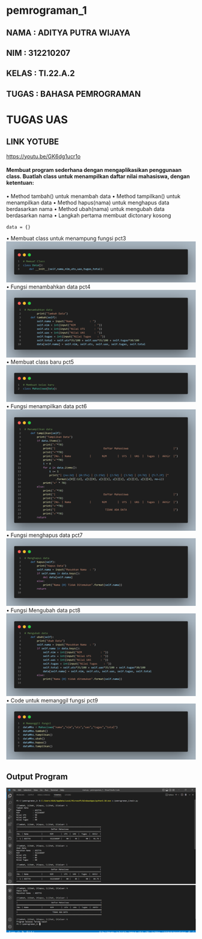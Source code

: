 # pemrograman_1

## NAMA : ADITYA PUTRA WIJAYA
## NIM : 312210207
## KELAS : TI.22.A.2
## TUGAS : BAHASA PEMROGRAMAN

# TUGAS UAS
## LINK YOTUBE
https://youtu.be/GK6dg1ucr1o

#### Membuat program sederhana dengan mengaplikasikan penggunaan class. Buatlah class untuk menampilkan daftar nilai mahasiswa, dengan ketentuan:
• Method tambah() untuk menambah data
• Method tampilkan() untuk menampilkan data
• Method hapus(nama) untuk menghapus data berdasarkan nama
• Method ubah(nama) untuk mengubah data berdasarkan nama
• Langkah pertama membuat dictonary kosong
```
data = {}
```
• Membuat class untuk menampung fungsi pct3
![gambar1](gambar/gb1.png)
• Fungsi menambahkan data pct4
![gambar1](gambar/gb2.png)
• Membuat class baru pct5
![gambar1](gambar/gb3.png)
• Fungsi menampilkan data pct6
![gambar1](gambar/gb4.png)
• Fungsi menghapus data pct7
![gambar1](gambar/gb5.png)
• Fungsi Mengubah data pct8
![gambar1](gambar/gb6.png)
• Code untuk memanggil fungsi pct9
![gambar1](gambar/gb7.png)

## Output Program
![gambar1](gambar/gb8.png)
![gambar1](gambar/gb9.png)


